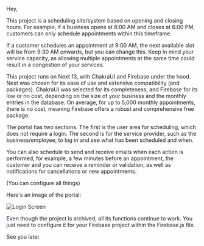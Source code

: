 Hey,

This project is a scheduling site/system based on opening and closing hours. For example, if a business opens at 8:00 AM and closes at 6:00 PM, customers can only schedule appointments within this timeframe.

If a customer schedules an appointment at 9:00 AM, the next available slot will be from 9:30 AM onwards, but you can change this. Keep in mind your service capacity, as allowing multiple appointments at the same time could result in a congestion of your services.

This project runs on Next 13, with ChakraUI and Firebase under the hood. Next was chosen for its ease of use and extensive compatibility (and packages). ChakraUI was selected for its completeness, and Firebase for its low or no cost, depending on the size of your business and the monthly entries in the database. On average, for up to 5,000 monthly appointments, there is no cost, meaning Firebase offers a robust and comprehensive free package.

The portal has two sections. The first is the user area for scheduling, which does not require a login. The second is for the service provider, such as the business/employee, to log in and see what has been scheduled and when.

You can also schedule to send and receive emails when each action is performed, for example, a few minutes before an appointment, the customer and you can receive a reminder or validation, as well as notifications for cancellations or new appointments.

(You can configure all things)

Here's an image of the portal:

![Login Screen](https://i.imgur.com/skd9cDW.png)

Even though the project is archived, all its functions continue to work. You just need to configure it for your Firebase project within the Firebase.js file.

See you later.
